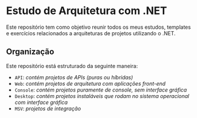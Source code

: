 # Estudo de Arquitetura com .NET

Este repositório tem como objetivo reunir todos os meus estudos, templates e exercícios relacionados a arquiteturas de projetos utilizando o .NET.

## Organização

Este repositório está estruturado da seguinte maneira:

- `API`: *contém projetos de APIs (puras ou híbridas)*
- `Web`: *contém projetos de arquitetura com aplicações front-end*
- `Console`: *contém projetos puramente de console, sem interface gráfica*
- `Desktop`: *contém projetos instaláveis que rodam no sistema operacional com interface gráfica*
- `MSV`: *projetos de integração*
